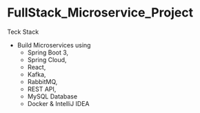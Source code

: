 # FullStack_Microservice_Project
Teck Stack 

* Build Microservices using 
  - Spring Boot 3, 
  - Spring Cloud, 
  - React, 
  - Kafka, 
  - RabbitMQ, 
  - REST API,
  - MySQL Database
  - Docker & IntelliJ IDEA
